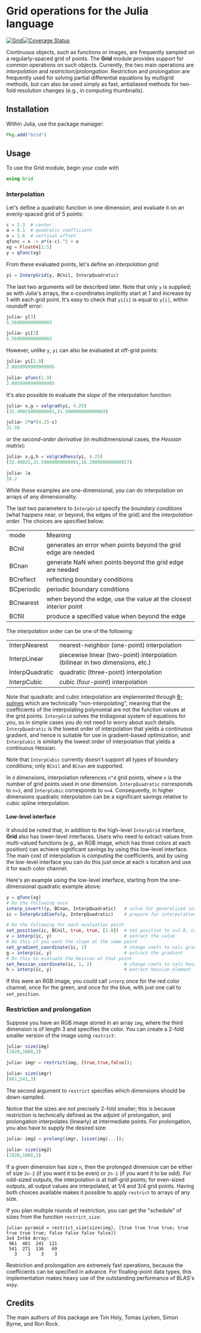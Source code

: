# Grid operations for the Julia language

[![Grid](http://pkg.julialang.org/badges/Grid_0.3.svg)](http://pkg.julialang.org/?pkg=Grid&ver=0.3)[![Coverage Status](https://coveralls.io/repos/timholy/Grid.jl/badge.png?branch=master)](https://coveralls.io/r/timholy/Grid.jl?branch=master)

Continuous objects, such as functions or images, are frequently sampled on a regularly-spaced grid of points. The **Grid** module provides support for common operations on such objects. Currently, the two main operations are *interpolation* and *restriction/prolongation*. Restriction and prolongation are frequently used for solving partial differential equations by multigrid methods, but can also be used simply as fast, antialiased methods for two-fold resolution changes (e.g., in computing thumbnails).

## Installation

Within Julia, use the package manager:
```julia
Pkg.add("Grid")
```

## Usage

To use the Grid module, begin your code with

```julia
using Grid
```

### Interpolation

Let's define a quadratic function in one dimension, and evaluate it on an evenly-spaced grid of 5 points:
```julia
c = 2.3  # center
a = 8.1  # quadratic coefficient
o = 1.6  # vertical offset
qfunc = x -> a*(x-c).^2 + o
xg = Float64[1:5]
y = qfunc(xg)
```

From these evaluated points, let's define an *interpolation grid*:
```julia
yi = InterpGrid(y, BCnil, InterpQuadratic)
```
The last two arguments will be described later. Note that only `y` is supplied; as with Julia's arrays, the x-coordinates implicitly start at 1 and increase by 1 with each grid point. It's easy to check that `yi[i]` is equal to `y[i]`, within roundoff error:
```julia
julia> y[3]
5.569000000000003

julia> yi[3]
5.569000000000003
```
However, unlike `y`, `yi` can also be evaluated at off-grid points:
```julia
julia> yi[1.9]
2.8959999999999995

julia> qfunc(1.9)
2.8959999999999995
```
It's also possible to evaluate the *slope* of the interpolation function:
```julia
julia> v,g = valgrad(yi, 4.25)
(32.40025000000001,31.590000000000003)

julia> 2*a*(4.25-c)
31.59
```
or the *second-order derivative* (in multidimensional cases, the *Hessian matrix*):
```julia
julia> v,g,h = valgradhess(yi, 4.25)
(32.40025,31.59000000000001,16.200000000000017)

julia> 2a
16.2
```

While these examples are one-dimensional, you can do interpolation on arrays of any dimensionality.

The last two parameters to `InterpGrid` specify the *boundary conditions* (what happens near, or beyond, the edges of the grid) and the *interpolation order*. The choices are specified below:

<table>
  <tr>
    <td>mode</td> <td>Meaning</td>
  </tr>
  <tr>
    <td>BCnil</td> <td>generates an error when points beyond the grid edge are needed</td>
  </tr>
  <tr>
    <td>BCnan</td> <td>generate NaN when points beyond the grid edge are needed</td>
  </tr>
  <tr>
    <td>BCreflect</td> <td>reflecting boundary conditions</td>
  </tr>
  <tr>
    <td>BCperiodic</td> <td>periodic boundary conditions</td>
  </tr>
  <tr>
    <td>BCnearest</td> <td>when beyond the edge, use the value at the closest interior point</td>
  </tr>
  <tr>
    <td>BCfill</td> <td>produce a specified value when beyond the edge</td>
  </tr>
</table>

The interpolation order can be one of the following:

<table>
  <tr>
    <td>InterpNearest</td> <td>nearest-neighbor (one-point) interpolation</td>
  </tr>
  <tr>
    <td>InterpLinear</td> <td>piecewise linear (two-point) interpolation (bilinear in two dimensions, etc.)</td>
  </tr>
  <tr>
    <td>InterpQuadratic</td> <td>quadratic (three-point) interpolation</td>
  </tr>
  <tr>
    <td>InterpCubic</td> <td>cubic (four-point) interpolation</td>
  </tr>
</table>

Note that quadratic and cubic interpolation are implemented through [B-splines](en.wikipedia.org/wiki/B-spline) which are technically "non-interpolating", meaning that the coefficients of the interpolating polynomial are not the function values at the grid points. `InterpGrid` solves the tridiagonal system of equations for you, so in simple cases you do not need to worry about such details. `InterpQuadratic` is the lowest order of interpolation that yields a continuous gradient, and hence is suitable for use in gradient-based optimization, and `InterpCubic` is similarly the lowest order of interpolation that yields a continuous Hessian.

Note that `InterpCubic` currently doesn't support all types of boundary conditions; only `BCnil` and `BCnan` are supported.

In `d` dimensions, interpolation references `n^d` grid points, where `n` is the number of grid points used in one dimension. `InterpQuadratic` corresponds to `n=3`, and `InterpCubic` corresponds to `n=4`. Consequently, in higher dimensions quadratic interpolation can be a significant savings relative to cubic spline interpolation.

#### Low-level interface

It should be noted that, in addition to the high-level `InterpGrid` interface, **Grid** also has lower-level interfaces. Users who need to extract values from multi-valued functions (e.g., an RGB image, which has three colors at each position) can achieve significant savings by using this low-level interface. The main cost of interpolation is computing the coefficients, and by using the low-level interface you can do this just once at each x location and use it for each color channel.

Here's an example using the low-level interface, starting from the one-dimensional quadratic example above:
```julia
y = qfunc(xg)
# Do the following once
interp_invert!(y, BCnan, InterpQuadratic)   # solve for generalized interp. coefficients
ic = InterpGridCoefs(y, InterpQuadratic)    # prepare for interpolation on this grid

# Do the following for each evaluation point
set_position(ic, BCnil, true, true, [1.8])  # set position to x=1.8, computes the coefs
v = interp(ic, y)                           # extract the value
# Do this if you want the slope at the same point
set_gradient_coordinate(ic, 1)              # change coefs to calc gradient along coord 1
g = interp(ic, y)                           # extract the gradient
# Do this to evaluate the Hessian at that point
set_hessian_coordinate(ic, 1, 2)            # change coefs to calc hessian element H[1,2], i.e. d2/dxdy
h = interp(ic, y)                           # extract hessian element
```
If this were an RGB image, you could call `interp` once for the red color channel, once for the green, and once for the blue, with just one call to `set_position`.

### Restriction and prolongation

Suppose you have an RGB image stored in an array `img`, where the third dimension is of length 3 and specifies the color. You can create a 2-fold smaller version of the image using `restrict`:
```julia
julia> size(img)
(1920,1080,3)

julia> imgr = restrict(img, [true,true,false]);

julia> size(imgr)
(961,541,3)
```
The second argument to `restrict` specifies which dimensions should be down-sampled.

Notice that the sizes are not precisely 2-fold smaller; this is because restriction is technically defined as the adjoint of prolongation, and prolongation interpolates (linearly) at intermediate points. For prolongation, you also have to supply the desired size:
```julia
julia> img2 = prolong(imgr, [size(img)...]);

julia> size(img2)
(1920,1080,3)
```
If a given dimension has size `n`, then the prolonged dimension can be either of size `2n-2` (if you want it to be even) or `2n-1` (if you want it to be odd). For odd-sized outputs, the interpolation is at half-grid points; for even-sized outputs, all output values are interpolated, at 1/4 and 3/4 grid points. Having both choices available makes it possible to apply `restrict` to arrays of any size.

If you plan multiple rounds of restriction, you can get the "schedule" of sizes from the function `restrict_size`:
```
julia> pyramid = restrict_size(size(img), [true true true true; true true true true; false false false false])
3x4 Int64 Array:
 961  481  241  121
 541  271  136   69
   3    3    3    3
```

Restriction and prolongation are extremely fast operations, because the coefficients can be specified in advance. For floating-point data types, this implementation makes heavy use of the outstanding performance of BLAS's `axpy`.

## Credits

The main authors of this package are Tim Holy, Tomas Lycken, Simon Byrne, and Ron Rock.
